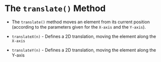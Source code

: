 # The `translate()` Method

* The `translate()` method moves an element from its current position (according to the parameters given for the `X-axis` and the `Y-axis`).

* `translateX(n)` - Defines a 2D translation, moving the element along the `X-axis`

* `translateY(n)` - Defines a 2D translation, moving the element along the Y-axis